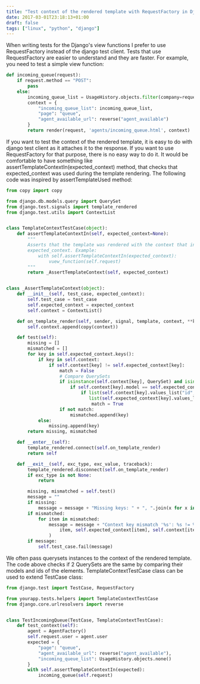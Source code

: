 ```yaml
---
title: "Test context of the rendered template with RequestFactory in Django"
date: 2017-03-01T23:18:13+01:00
draft: false
tags: ["linux", "python", "django"]
---
```


When writing tests for the Django's view functions I prefer to use RequestFactory instead of the django test client. Tests that use RequestFactory are easier to understand and they are faster. For example, you need to test a simple view function:
```python
def incoming_queue(request):
    if request.method == "POST":
        pass
    else:
        incoming_queue_list = UsageHistory.objects.filter(company=request.user.agent.company, queued=True)
        context = {
            "incoming_queue_list": incoming_queue_list,
            "page": "queue",
            "agent_available_url": reverse("agent_available")
        }
        return render(request, 'agents/incoming_queue.html', context)
```

If you want to test the context of the rendered template, it is easy to do with django test client as it attaches it to the response. If you want to use RequestFactory for that purpose, there is no easy way to do it. It would be comfortable to have something like assertTemplateContextIn(expected_context) method, that checks that expected_context was used during the template rendering. The following code was inspired by assertTemplateUsed method:
```python
from copy import copy

from django.db.models.query import QuerySet
from django.test.signals import template_rendered
from django.test.utils import ContextList


class TemplateContextTestCase(object):
    def assertTemplateContextIn(self, expected_context=None):
        """
        Asserts that the template was rendered with the context that includes
        expected_context. Example:
            with self.assertTemplateContextIn(expected_context):
                vuew_function(self.request)
        """
        return _AssertTemplateContext(self, expected_context)


class _AssertTemplateContext(object):
    def __init__(self, test_case, expected_context):
        self.test_case = test_case
        self.expected_context = expected_context
        self.context = ContextList()

    def on_template_render(self, sender, signal, template, context, **kwargs):
        self.context.append(copy(context))

    def test(self):
        missing = []
        mismatched = []
        for key in self.expected_context.keys():
            if key in self.context:
                if self.context[key] != self.expected_context[key]:
                    match = False
                    # Compare QuerySets
                    if isinstance(self.context[key], QuerySet) and isinstance(self.expected_context[key], QuerySet):
                        if self.context[key].model == self.expected_context[key].model:
                            if list(self.context[key].values_list("id", flat=True)) == \
                               list(self.expected_context[key].values_list("id", flat=True)):
                                match = True
                    if not match:
                        mismatched.append(key)
            else:
                missing.append(key)
        return missing, mismatched

    def __enter__(self):
        template_rendered.connect(self.on_template_render)
        return self

    def __exit__(self, exc_type, exc_value, traceback):
        template_rendered.disconnect(self.on_template_render)
        if exc_type is not None:
            return

        missing, mismatched = self.test()
        message = ""
        if missing:
            message = message + "Missing keys: " + ", ".join(x for x in missing) + "\n"
        if mismatched:
            for item in mismatched:
                message = message + "Context key mismatch '%s': %s != %s \n" % (
                    item, self.expected_context[item], self.context[item]
                )
        if message:
            self.test_case.fail(message)
```

We often pass querysets instances to the context of the rendered template. The code above checks if 2 QuerySets are the same by comparing their models and ids of the elements. TemplateContextTestCase class can be used to extend TestCase class:
```python
from django.test import TestCase, RequestFactory

from yourapp.tests.helpers import TemplateContextTestCase
from django.core.urlresolvers import reverse


class TestIncomingQueue(TestCase, TemplateContextTestCase):
    def test_context(self):
        agent = AgentFactory()
        self.request.user = agent.user
        expected = {
            "page": "queue",
            "agent_available_url": reverse("agent_available"),
            "incoming_queue_list": UsageHistory.objects.none()
        }
        with self.assertTemplateContextIn(expected):
            incoming_queue(self.request)
```

